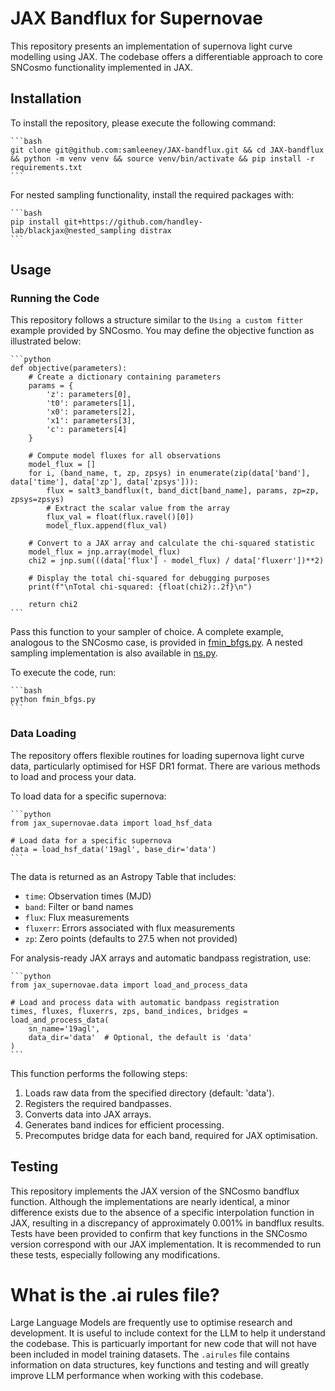 # JAX Bandflux for Supernovae

This repository presents an implementation of supernova light curve modelling using JAX. The codebase offers a differentiable approach to core SNCosmo functionality implemented in JAX.

## Installation

To install the repository, please execute the following command:

    ```bash
    git clone git@github.com:samleeney/JAX-bandflux.git && cd JAX-bandflux && python -m venv venv && source venv/bin/activate && pip install -r requirements.txt
    ```

For nested sampling functionality, install the required packages with:

    ```bash
    pip install git+https://github.com/handley-lab/blackjax@nested_sampling distrax
    ```

## Usage

### Running the Code

This repository follows a structure similar to the `Using a custom fitter` example provided by SNCosmo. You may define the objective function as illustrated below:

    ```python
    def objective(parameters):
        # Create a dictionary containing parameters
        params = {
            'z': parameters[0],
            't0': parameters[1],
            'x0': parameters[2],
            'x1': parameters[3],
            'c': parameters[4]
        }
        
        # Compute model fluxes for all observations
        model_flux = []
        for i, (band_name, t, zp, zpsys) in enumerate(zip(data['band'], data['time'], data['zp'], data['zpsys'])):
            flux = salt3_bandflux(t, band_dict[band_name], params, zp=zp, zpsys=zpsys)
            # Extract the scalar value from the array
            flux_val = float(flux.ravel()[0])
            model_flux.append(flux_val)
        
        # Convert to a JAX array and calculate the chi-squared statistic
        model_flux = jnp.array(model_flux)
        chi2 = jnp.sum(((data['flux'] - model_flux) / data['fluxerr'])**2)
        
        # Display the total chi-squared for debugging purposes
        print(f"\nTotal chi-squared: {float(chi2):.2f}\n")
        
        return chi2
    ```

Pass this function to your sampler of choice. A complete example, analogous to the SNCosmo case, is provided in [fmin_bfgs.py](fmin_bfgs.py). A nested sampling implementation is also available in [ns.py](ns.py).

To execute the code, run:

    ```bash
    python fmin_bfgs.py
    ```

### Data Loading

The repository offers flexible routines for loading supernova light curve data, particularly optimised for HSF DR1 format. There are various methods to load and process your data.

To load data for a specific supernova:

    ```python
    from jax_supernovae.data import load_hsf_data
    
    # Load data for a specific supernova
    data = load_hsf_data('19agl', base_dir='data')
    ```

The data is returned as an Astropy Table that includes:
- `time`: Observation times (MJD)
- `band`: Filter or band names
- `flux`: Flux measurements
- `fluxerr`: Errors associated with flux measurements
- `zp`: Zero points (defaults to 27.5 when not provided)

For analysis-ready JAX arrays and automatic bandpass registration, use:

    ```python
    from jax_supernovae.data import load_and_process_data
    
    # Load and process data with automatic bandpass registration
    times, fluxes, fluxerrs, zps, band_indices, bridges = load_and_process_data(
        sn_name='19agl',
        data_dir='data'  # Optional, the default is 'data'
    )
    ```

This function performs the following steps:
1. Loads raw data from the specified directory (default: 'data').
2. Registers the required bandpasses.
3. Converts data into JAX arrays.
4. Generates band indices for efficient processing.
5. Precomputes bridge data for each band, required for JAX optimisation.

## Testing

This repository implements the JAX version of the SNCosmo bandflux function. Although the implementations are nearly identical, a minor difference exists due to the absence of a specific interpolation function in JAX, resulting in a discrepancy of approximately 0.001% in bandflux results. Tests have been provided to confirm that key functions in the SNCosmo version correspond with our JAX implementation. It is recommended to run these tests, especially following any modifications.

# What is the .ai rules file?
Large Language Models are frequently use to optimise research and development. It is useful to include context for the LLM to help it understand the codebase. This is particuarly important for new code that will not have been included in model training datasets. The `.airules` file contains information on data structures, key functions and testing and will greatly improve LLM performance when working with this codebase.